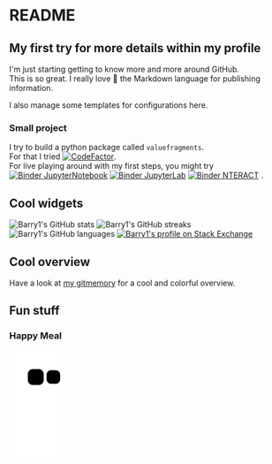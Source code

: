 # README

## My first try for more details within my profile

I'm just starting getting to know more and more around GitHub.  
This is so great. I really love :star_struck: the Markdown language for publishing information.

I also manage some templates for configurations here.

### Small project

I try to build a python package called `valuefragments`.  
For that I tried [![CodeFactor](https://www.codefactor.io/repository/github/barry1/pyvaluefragments/badge)](https://www.codefactor.io/repository/github/barry1/pyvaluefragments).  
For live playing around with my first steps, you might try
[![Binder JupyterNotebook](https://mybinder.org/badge_logo.svg)](https://mybinder.org/v2/gh/Barry1/PyValueFragments/HEAD)
[![Binder JupyterLab](https://mybinder.org/badge_logo.svg)](https://mybinder.org/v2/gh/Barry1/PyValueFragments/HEAD?urlpath=lab)
[![Binder NTERACT](https://mybinder.org/badge_logo.svg)](https://mybinder.org/v2/gh/Barry1/PyValueFragments/HEAD?urlpath=nteract) .

## Cool widgets

![Barry1's GitHub stats](https://github-readme-stats.vercel.app/api?username=Barry1&show_icons=true&custom_title=Barry1%27s%20statistics&hide_title=true)
![Barry1's GitHub streaks](https://github-readme-streak-stats.herokuapp.com/?user=Barry1)
![Barry1's GitHub languages](https://github-readme-stats.vercel.app/api/top-langs?username=Barry1&show_icons=true&custom_title=Barry1%27s%20languages&langs_count=8&layout=compact&hide_title=true)
[![Barry1's profile on Stack Exchange](https://stackexchange.com/users/flair/306537.png)](https://stackexchange.com/users/306537)

## Cool overview

Have a look at [my gitmemory](https://gitmemory.com/Barry1) for a cool and colorful overview.

## Fun stuff

### Happy Meal

![Snake](https://github.com/Barry1/Barry1/blob/output/github-contribution-grid-snake.svg)
